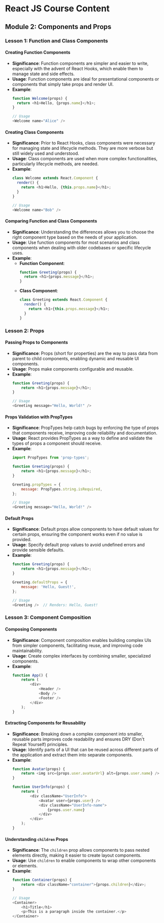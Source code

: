 # React JS Course Content

## Module 2: Components and Props

### Lesson 1: Function and Class Components

#### Creating Function Components
- **Significance**: Function components are simpler and easier to write, especially with the advent of React Hooks, which enable them to manage state and side effects.
- **Usage**: Function components are ideal for presentational components or components that simply take props and render UI.
- **Example**:
  ```javascript
  function Welcome(props) {
    return <h1>Hello, {props.name}</h1>;
  }
  
  // Usage
  <Welcome name="Alice" />
  ```

#### Creating Class Components
- **Significance**: Prior to React Hooks, class components were necessary for managing state and lifecycle methods. They are more verbose but still widely used and understood.
- **Usage**: Class components are used when more complex functionalities, particularly lifecycle methods, are needed.
- **Example**:
  ```javascript
  class Welcome extends React.Component {
    render() {
      return <h1>Hello, {this.props.name}</h1>;
    }
  }
  
  // Usage
  <Welcome name="Bob" />
  ```

#### Comparing Function and Class Components
- **Significance**: Understanding the differences allows you to choose the right component type based on the needs of your application.
- **Usage**: Use function components for most scenarios and class components when dealing with older codebases or specific lifecycle uses.
- **Example**:
  - **Function Component**:
    ```javascript
    function Greeting(props) {
      return <h1>{props.message}</h1>;
    }
    ```
  - **Class Component**:
    ```javascript
    class Greeting extends React.Component {
      render() {
        return <h1>{this.props.message}</h1>;
      }
    }
    ```

### Lesson 2: Props

#### Passing Props to Components
- **Significance**: Props (short for properties) are the way to pass data from parent to child components, enabling dynamic and reusable UI components.
- **Usage**: Props make components configurable and reusable.
- **Example**:
  ```javascript
  function Greeting(props) {
      return <h1>{props.message}</h1>;
  }

  // Usage
  <Greeting message="Hello, World!" />
  ```

#### Props Validation with PropTypes
- **Significance**: PropTypes help catch bugs by enforcing the type of props that components receive, improving code reliability and documentation.
- **Usage**: React provides PropTypes as a way to define and validate the types of props a component should receive.
- **Example**:
  ```javascript
  import PropTypes from 'prop-types';

  function Greeting(props) {
      return <h1>{props.message}</h1>;
  }

  Greeting.propTypes = {
      message: PropTypes.string.isRequired,
  };

  // Usage
  <Greeting message="Hello, World!" />
  ```

#### Default Props
- **Significance**: Default props allow components to have default values for certain props, ensuring the component works even if no value is provided.
- **Usage**: Specify default prop values to avoid undefined errors and provide sensible defaults.
- **Example**:
  ```javascript
  function Greeting(props) {
      return <h1>{props.message}</h1>;
  }

  Greeting.defaultProps = {
      message: 'Hello, Guest!',
  };

  // Usage
  <Greeting />  // Renders: Hello, Guest!
  ```

### Lesson 3: Component Composition

#### Composing Components
- **Significance**: Component composition enables building complex UIs from simpler components, facilitating reuse, and improving code maintainability.
- **Usage**: Create complex interfaces by combining smaller, specialized components.
- **Example**:
  ```javascript
  function App() {
      return (
          <div>
              <Header />
              <Body />
              <Footer />
          </div>
      );
  }
  ```

#### Extracting Components for Reusability
- **Significance**: Breaking down a complex component into smaller, reusable parts improves code readability and ensures DRY (Don't Repeat Yourself) principles.
- **Usage**: Identify parts of a UI that can be reused across different parts of the application and extract them into separate components.
- **Example**:
  ```javascript
  function Avatar(props) {
      return <img src={props.user.avatarUrl} alt={props.user.name} />;
  }

  function UserInfo(props) {
      return (
          <div className="UserInfo">
              <Avatar user={props.user} />
              <div className="UserInfo-name">
                  {props.user.name}
              </div>
          </div>
      );
  }
  ```

#### Understanding `children` Props
- **Significance**: The `children` prop allows components to pass nested elements directly, making it easier to create layout components.
- **Usage**: Use `children` to enable components to wrap other components or elements.
- **Example**:
  ```javascript
  function Container(props) {
      return <div className="container">{props.children}</div>;
  }

  // Usage
  <Container>
      <h1>Title</h1>
      <p>This is a paragraph inside the container.</p>
  </Container>
  ```

